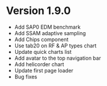 # Version 1.9.0

- Add SAP0 EDM benchmark
- Add SSAM adaptive sampling
- Add Chips component
- Use tab20 on RF & AP types chart
- Update quick charts list
- Add avatar to the top navigation bar
- Add helicorder chart
- Update first page loader
- Bug fixes
